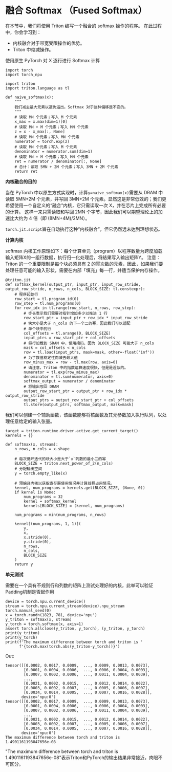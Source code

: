 # 融合 Softmax （Fused Softmax）
在本节中，我们将使用 Triton 编写一个融合的 softmax 操作的程序。
在此过程中，你会学习到：
- 内核融合对于带宽受限操作的优势。
- Triton 中缩减操作。


使用原生 PyTorch 对 X 逐行进行 Softmax 计算
```
import torch
import torch_npu

import triton
import triton.language as tl

def naive_softmax(x):
    """
    我们减去最大元素以避免溢出。Softmax 对于这种偏移是不变的。
    """
    # 读取 MN 个元素；写入 M 个元素
    x_max = x.max(dim=1)[0]
    # 读取 MN + M 个元素；写入 MN 个元素
    z = x - x_max[:, None]
    # 读取 MN 个元素；写入 MN 个元素
    numerator = torch.exp(z)
    # 读取 MN 个元素；写入 M 个元素
    denominator = numerator.sum(dim=1)
    # 读取 MN + M 个元素；写入 MN 个元素
    ret = numerator / denominator[:, None]
    # 总计：读取 5MN + 2M 个元素；写入 3MN + 2M 个元素
    return ret
```
**内核融合的目的**

当在 PyTorch 中以原生方式实现时，计算`y=naive_softmax(x)`需要从 DRAM 中读取 5MN+2M 个元素，并写回 3MN+2M 个元素。显然这是非常低效的；我们更希望使用一个自定义的“融合”内核，它只需读取一次 X，并在芯片上完成所有必要的计算。
这样一来只需读取和写回 2MN 个字节，因此我们可以期望理论上的加速比大约为 4 倍（即 (8MN+4M)/2MN）。

`torch.jit.script`旨在自动执行这种“内核融合”，但它仍然远未达到理想状态。

**计算内核**

softmax 内核工作原理如下：每个计算单元（program）以程序数量为跨度加载输入矩阵X的一组行数据，执行归一化处理后，将结果写入输出矩阵Y。
注意：Triton 的一个重要限制是每个块必须具有 2 的幂次数的元素，因此，如果我们要处理任意可能的输入形状，需要在内部「填充」每一行，并适当保护内存操作。

```
@triton.jit
def softmax_kernel(output_ptr, input_ptr, input_row_stride, output_row_stride, n_rows, n_cols, BLOCK_SIZE: tl.constexpr):
    # 程序起始行
    row_start = tl.program_id(0)
    row_step = tl.num_programs(0)
    for row_idx in tl.range(row_start, n_rows, row_step):
        # 步长表示我们需要对指针增加多少以推进 1 行
        row_start_ptr = input_ptr + row_idx * input_row_stride
        # 块大小是大于 n_cols 的下一个二的幂，因此我们可以适配
        # 单个块中的行
        col_offsets = tl.arange(0, BLOCK_SIZE)
        input_ptrs = row_start_ptr + col_offsets
        # 将行加载到 SRAM 中，使用掩码，因为 BLOCK_SIZE 可能大于 n_cols
        mask = col_offsets < n_cols
        row = tl.load(input_ptrs, mask=mask, other=-float('inf'))
        # 为了数值稳定性而减去最大值
        row_minus_max = row - tl.max(row, axis=0)
        # 请注意，Triton 中的指数运算速度很快，但是是近似的。
        numerator = tl.exp(row_minus_max)
        denominator = tl.sum(numerator, axis=0)
        softmax_output = numerator / denominator
        # 将输出写回 DRAM
        output_row_start_ptr = output_ptr + row_idx * output_row_stride
        output_ptrs = output_row_start_ptr + col_offsets
        tl.store(output_ptrs, softmax_output, mask=mask)
```
我们可以创建一个辅助函数，该函数能够将核函数及其元参数加入执行队列，以处理任意给定的输入张量。
```
target = triton.runtime.driver.active.get_current_target()
kernels = {}

def softmax(x, stream):
    n_rows, n_cols = x.shape

    # 每次循环迭代的块大小是大于`x`列数的最小二的幂
    BLOCK_SIZE = triton.next_power_of_2(n_cols)
    # 分配输出空间
    y = torch.empty_like(x)

    # 预编译内核以获取寄存器使用情况并计算线程占用情况。
    kernel, num_programs = kernels.get(BLOCK_SIZE, (None, 0))
    if kernel is None:
        num_programs = 32
        kernel = softmax_kernel
        kernels[BLOCK_SIZE] = (kernel, num_programs)

    num_programs = min(num_programs, n_rows)

    kernel[(num_programs, 1, 1)](
        y,
        x,
        x.stride(0),
        y.stride(0),
        n_rows,
        n_cols,
        BLOCK_SIZE
    )
    return y
```
**单元测试**

需要在一个具有不规则行和列数的矩阵上测试处理好的内核，此举可以验证Padding机制是否起作用

```
device = torch.npu.current_device()
stream = torch.npu.current_stream(device).npu_stream
torch.manual_seed(0)
x = torch.randn(1823, 781, device='npu')
y_triton = softmax(x, stream)
y_torch = torch.softmax(x, axis=1)
assert torch.allclose(y_triton, y_torch), (y_triton, y_torch)
print(y_triton)
print(y_torch)
print(f'The maximum difference between torch and triton is '
      f'{torch.max(torch.abs(y_triton-y_torch))}')
```
Out:
```
tensor([[0.0002, 0.0017, 0.0009,  ..., 0.0009, 0.0013, 0.0073],
        [0.0001, 0.0004, 0.0006,  ..., 0.0006, 0.0004, 0.0003],
        [0.0007, 0.0002, 0.0006,  ..., 0.0011, 0.0004, 0.0039],
        ...,
        [0.0021, 0.0002, 0.0015,  ..., 0.0012, 0.0014, 0.0022],
        [0.0003, 0.0002, 0.0007,  ..., 0.0005, 0.0006, 0.0007],
        [0.0034, 0.0014, 0.0005,  ..., 0.0007, 0.0016, 0.0028]],
       device='npu:0')
tensor([[0.0002, 0.0017, 0.0009,  ..., 0.0009, 0.0013, 0.0073],
        [0.0001, 0.0004, 0.0006,  ..., 0.0006, 0.0004, 0.0003],
        [0.0007, 0.0002, 0.0006,  ..., 0.0011, 0.0004, 0.0039],
        ...,
        [0.0021, 0.0002, 0.0015,  ..., 0.0012, 0.0014, 0.0022],
        [0.0003, 0.0002, 0.0007,  ..., 0.0005, 0.0006, 0.0007],
        [0.0034, 0.0014, 0.0005,  ..., 0.0007, 0.0016, 0.0028]],
       device='npu:0')
The maximum difference between torch and triton is 1.4901161193847656e-08
```
"The maximum difference between torch and triton is 1.4901161193847656e-08"表示Triton和PyTorch的输出结果非常接近，肉眼不可区分。